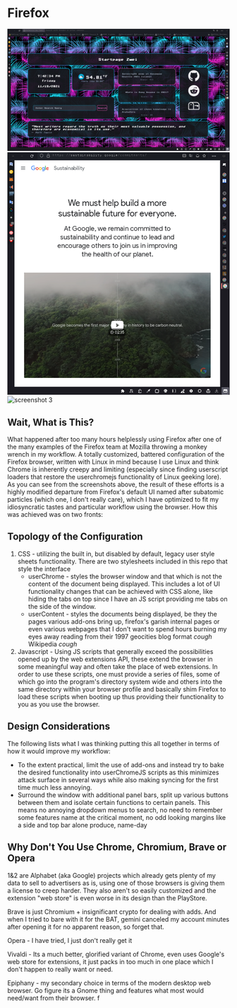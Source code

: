 # Firefox 

<img src="assets/1.png" alt="screenshot 1">

<img src="assets/2.png" alt="screenshot 2">

<img src="assets/3.png" alt="screenshot 3">


## Wait, What is This?

What happened after too many hours helplessly using Firefox after one of the many examples of the Firefox team at Mozilla throwing a monkey wrench in my workflow. A totally customized, battered configuration of the Firefox browser, written with Linux in mind because I use Linux and think Chrome is inherently creepy and limiting (especially since finding userscript loaders that restore the userchromejs functionality of Linux geeking lore). As you can see from the screenshots above, the result of these efforts is a highly modified departure from Firefox's default UI named after subatomic particles (which one, I don't really care), which I have optimized to fit my idiosyncratic tastes and particular workflow using the browser. How this was achieved was on two fronts: 

## Topology of the Configuration

1. CSS - utilizing the built in, but disabled by default, legacy user style sheets functionality. There are two stylesheets included in this repo that style the interface 
    - userChrome - styles the browser window and that which is not the content of the document being displayed. This includes a lot of UI functionality changes that can be achieved with CSS alone, like hiding the tabs on top since I have an JS script providing me tabs on the side of the window. 
    - userContent -  styles the documents being displayed, be they the pages various add-ons bring up, firefox's garish internal pages or even various webpages that I don't want to spend hours burning my eyes away reading from their 1997 geocities blog format *cough* Wikipedia *cough*
2. Javascript - Using JS scripts that generally exceed the possibilities opened up by the web extensions API, these extend the browser in some meaningful way and often take the place of web extensions. In order to use these scripts, one must provide a series of files, some of which go into the program's directory system wide and others into the same directory within your browser profile and basically shim Firefox to load these scripts when booting up thus providing their functionality to you as you use the browser. 

## Design Considerations 

The following lists what I was thinking putting this all together in terms of how it would improve my workflow:

  - To the extent practical, limit the use of add-ons and instead try to bake the desired functionality into userChromeJS scripts as this minimizes attack surface in several ways while also making syncing for the first time much less annoying. 
  - Surround the window with additional panel bars, split up various buttons between them and isolate certain functions to certain panels. This means no annoying dropdown menus to search, no need to remember some features name at the critical moment, no odd looking margins like a side and top bar alone produce, name-day


## Why Don't You Use Chrome, Chromium, Brave or Opera
1&2 are Alphabet (aka Google) projects which already gets plenty of my data to sell to advertisers as is, using one of those browsers is giving them a license to creep harder. They also aren't so easily customized and the extension "web store" is even worse in its design than the PlayStore. 

Brave is just Chromium + insignificant crypto for dealing with adds. And when I tried to bare with it for the BAT, gemini canceled my account minutes after opening it for no apparent reason, so forget that.

Opera - I have tried, I just don't really get it 

Vivaldi - Its a much better, glorified variant of Chrome, even uses Google's web store for extensions, it just packs in too much in one place which I don't happen to really want or need. 

Epiphany - my secondary choice in terms of the modern desktop web browser. Go figure its a Gnome thing and features what most would need/want from their browser. f